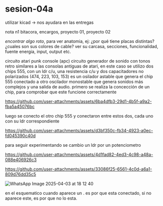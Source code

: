 # sesion-04a
utilizar kicad -> nos ayudara en las entregas

nota n1
bitacora, encargos, proyecto 01, proyecto 02

*encontrar algo roto*, para ver anatomia, ej: ¿por qué tiene placas distintas? ¿cuales son sus colores de cable? 
ver su carcasa, secciones, funcionalidad, fuente energia, input, output etc.

circuito atari punk console (apc)
circuito generador de sonido con tonos retro similares a las consolas antiguas de atari, en este caso se utilizo dos chips 555, con un ldr c/u, una resistencia c/u y dos capacitadores no polarizados (474, 223, 103, 153)
es un osilador astable que genera el chip 555 conectado a otro oscilador monostable que genera sonidos más complejos y una salida de audio.
primero se realiza la concección de un chip, para comprobar que este funcione correctamente

https://github.com/user-attachments/assets/6ba4dfb3-29d1-4b5f-a9a2-fba5a45076bc

luego se conecto el otro chip 555 y conectaron entre estos dos, cada uno con su ldr correspondiente

https://github.com/user-attachments/assets/d3bf350c-fb34-4923-a0ec-fd045390c40d

para seguir experimentando se cambio un ldr por un potenciometro 

https://github.com/user-attachments/assets/4d1fad82-4ed3-4c98-a48a-088e406926c3

https://github.com/user-attachments/assets/33086f25-6561-4c0d-a6a1-809d76dd35c5

![WhatsApp Image 2025-04-03 at 18 12 40](https://github.com/user-attachments/assets/dcd6d365-d603-434a-83ab-4c31ffb02912)

en el esquematico cuando aparece un . es por que esta conectado, si no aparece este, es por que no lo esta.
